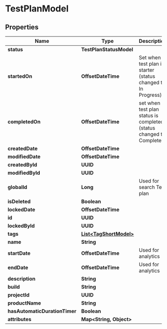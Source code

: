 

# TestPlanModel


## Properties

| Name | Type | Description | Notes |
|------------ | ------------- | ------------- | -------------|
|**status** | **TestPlanStatusModel** |  |  |
|**startedOn** | **OffsetDateTime** | Set when test plan is starter (status changed to: In Progress) |  [optional] |
|**completedOn** | **OffsetDateTime** | set when test plan status is completed (status changed to: Completed) |  [optional] |
|**createdDate** | **OffsetDateTime** |  |  [optional] |
|**modifiedDate** | **OffsetDateTime** |  |  [optional] |
|**createdById** | **UUID** |  |  |
|**modifiedById** | **UUID** |  |  [optional] |
|**globalId** | **Long** | Used for search Test plan |  |
|**isDeleted** | **Boolean** |  |  |
|**lockedDate** | **OffsetDateTime** |  |  [optional] |
|**id** | **UUID** |  |  |
|**lockedById** | **UUID** |  |  [optional] |
|**tags** | [**List&lt;TagShortModel&gt;**](TagShortModel.md) |  |  [optional] |
|**name** | **String** |  |  |
|**startDate** | **OffsetDateTime** | Used for analytics |  [optional] |
|**endDate** | **OffsetDateTime** | Used for analytics |  [optional] |
|**description** | **String** |  |  [optional] |
|**build** | **String** |  |  [optional] |
|**projectId** | **UUID** |  |  |
|**productName** | **String** |  |  [optional] |
|**hasAutomaticDurationTimer** | **Boolean** |  |  [optional] |
|**attributes** | **Map&lt;String, Object&gt;** |  |  [optional] |



